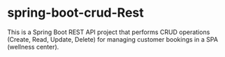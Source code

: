 # spring-boot-crud-Rest
This is a Spring Boot REST API project that performs CRUD operations (Create, Read, Update, Delete) for managing customer bookings in a SPA (wellness center).
